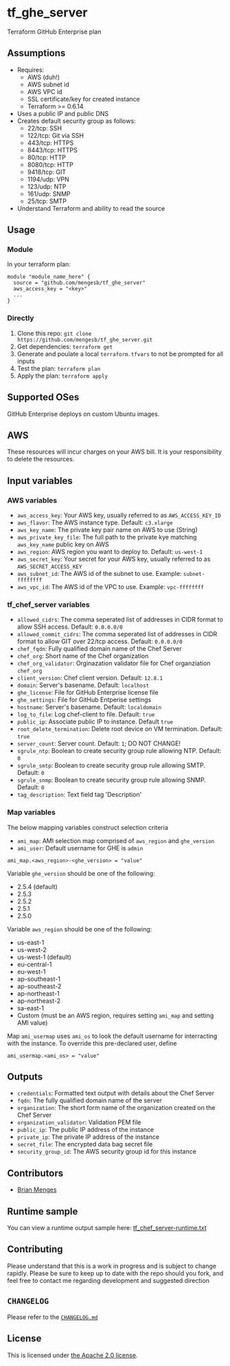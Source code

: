 # tf_ghe_server
Terraform GitHub Enterprise plan

## Assumptions

* Requires:
  * AWS (duh!)
  * AWS subnet id
  * AWS VPC id
  * SSL certificate/key for created instance
  * Terraform >= 0.6.14
* Uses a public IP and public DNS
* Creates default security group as follows:
  * 22/tcp: SSH
  * 122/tcp: Git via SSH
  * 443/tcp: HTTPS
  * 8443/tcp: HTTPS
  * 80/tcp: HTTP
  * 8080/tcp: HTTP
  * 9418/tcp: GIT
  * 1194/udp: VPN
  * 123/udp: NTP
  * 161/udp: SNMP
  * 25/tcp: SMTP
* Understand Terraform and ability to read the source

## Usage

### Module

In your terraform plan:
```
module "module_name_here" {
  source = "github.com/mengesb/tf_ghe_server"
  aws_access_key = "<key>"
  ...
}
```

### Directly

1. Clone this repo: `git clone https://github.com/mengesb/tf_ghe_server.git`
2. Get dependencies: `terraform get`
3. Generate and poulate a local `terraform.tfvars` to not be prompted for all inputs
4. Test the plan: `terraform plan`
5. Apply the plan: `terraform apply`

## Supported OSes

GitHub Enterprise deploys on custom Ubuntu images.

## AWS

These resources will incur charges on your AWS bill. It is your responsibility to delete the resources.

## Input variables

### AWS variables

* `aws_access_key`: Your AWS key, usually referred to as `AWS_ACCESS_KEY_ID`
* `aws_flavor`: The AWS instance type. Default: `c3.xlarge`
* `aws_key_name`: The private key pair name on AWS to use (String)
* `aws_private_key_file`: The full path to the private kye matching `aws_key_name` public key on AWS
* `aws_region`: AWS region you want to deploy to. Default: `us-west-1`
* `aws_secret_key`: Your secret for your AWS key, usually referred to as `AWS_SECRET_ACCESS_KEY`
* `aws_subnet_id`: The AWS id of the subnet to use. Example: `subnet-ffffffff`
* `aws_vpc_id`: The AWS id of the VPC to use. Example: `vpc-ffffffff`

### tf_chef_server variables

* `allowed_cidrs`: The comma seperated list of addresses in CIDR format to allow SSH access. Default: `0.0.0.0/0`
* `allowed_commit_cidrs`: The comma seperated list of addresses in CIDR format to allow GIT over 22/tcp access. Default: `0.0.0.0/0`
* `chef_fqdn`: Fully qualified domain name of the Chef Server
* `chef_org`: Short name of the Chef organization
* `chef_org_validator`: Orginazation validator file for Chef organziation `chef_org`
* `client_version`: Chef client version. Default: `12.8.1`
* `domain`: Server's basename. Default: `localhost`
* `ghe_license`: File for GitHub Enterprise license file
* `ghe_settings`: File for GitHub Entperise settings
* `hostname`: Server's basename. Default: `localdomain`
* `log_to_file`: Log chef-client to file. Default: `true`
* `public_ip`: Associate public IP to instance. Default `true`
* `root_delete_termination`: Delete root device on VM termination. Default: `true`
* `server_count`: Server count. Default: `1`; DO NOT CHANGE!
* `sgrule_ntp`: Boolean to create security group rule allowing NTP. Default: `0`
* `sgrule_smtp`: Boolean to create security group rule allowing SMTP. Default: `0`
* `sgrule_snmp`: Boolean to create security group rule allowing SNMP. Default: `0`
* `tag_description`: Text field tag 'Description'

### Map variables

The below mapping variables construct selection criteria

* `ami_map`: AMI selection map comprised of `aws_region` and `ghe_version`
* `ami_user`: Default username for GHE is `admin`

```
ami_map.<aws_region>-<ghe_version> = "value"
```

Variable `ghe_version` should be one of the following:

* 2.5.4 (default)
* 2.5.3
* 2.5.2
* 2.5.1
* 2.5.0

Variable `aws_region` should be one of the following:

* us-east-1
* us-west-2
* us-west-1 (default)
* eu-central-1
* eu-west-1
* ap-southeast-1
* ap-southeast-2
* ap-northeast-1
* ap-northeast-2
* sa-east-1
* Custom (must be an AWS region, requires setting `ami_map` and setting AMI value)

Map `ami_usermap` uses `ami_os` to look the default username for interracting with the instance. To override this pre-declared user, define

```
ami_usermap.<ami_os> = "value"
```

## Outputs

* `credentials`: Formatted text output with details about the Chef Server
* `fqdn`: The fully qualified domain name of the server
* `organization`: The short form name of the organization created on the Chef Server
* `organization_validator`: Validation PEM file
* `public_ip`: The public IP address of the instance
* `private_ip`: The private IP address of the instance
* `secret_file`: The encrypted data bag secret file
* `security_group_id`: The AWS security group id for this instance

## Contributors

* [Brian Menges](https://github.com/mengesb)

## Runtime sample

You can view a runtime output sample here: [tf_chef_server-runtime.txt](https://gist.github.com/mengesb/dbc393ee9aeaf2c0a9a7)

## Contributing

Please understand that this is a work in progress and is subject to change rapidly. Please be sure to keep up to date with the repo should you fork, and feel free to contact me regarding development and suggested direction

## `CHANGELOG`

Please refer to the [`CHANGELOG.md`](CHANGELOG.md)

## License

This is licensed under [the Apache 2.0 license](https://www.apache.org/licenses/LICENSE-2.0).

